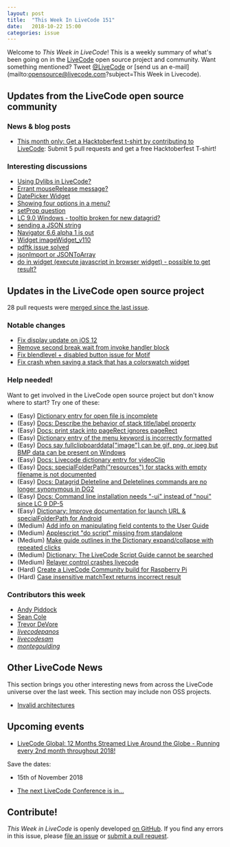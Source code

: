```yaml
---
layout: post
title:  "This Week In LiveCode 151"
date:   2018-10-22 15:00
categories: issue
---
```


Welcome to *This Week in LiveCode*!  This is a weekly summary of what's been
going on in the [LiveCode](https://livecode.com/) open source project and
community.  Want something mentioned?  Tweet
[@LiveCode](https://twitter.com/LiveCode) or
[send us an e-mail](mailto:opensource@livecode.com?subject=This Week in Livecode).

## Updates from the LiveCode open source community


### News & blog posts

- [This month only: Get a Hacktoberfest t-shirt by contributing to LiveCode](https://hacktoberfest.digitalocean.com): Submit 5 pull requests and get a free Hacktoberfest T-shirt!


### Interesting discussions

- [Using Dylibs in LiveCode?](https://www.mail-archive.com/use-livecode@lists.runrev.com/msg98520.html)
- [Errant mouseRelease message?](https://www.mail-archive.com/use-livecode@lists.runrev.com/msg98522.html)
- [DatePicker Widget](https://www.mail-archive.com/use-livecode@lists.runrev.com/msg98524.html)
- [Showing four options in a menu?](https://www.mail-archive.com/use-livecode@lists.runrev.com/msg98528.html)
- [setProp question](https://www.mail-archive.com/use-livecode@lists.runrev.com/msg98534.html)
- [LC 9.0 Windows - tooltip broken for new datagrid?](https://www.mail-archive.com/use-livecode@lists.runrev.com/msg98537.html)
- [sending a JSON string](https://www.mail-archive.com/use-livecode@lists.runrev.com/msg98550.html)
- [Navigator 6.6 alpha 1 is out](https://www.mail-archive.com/use-livecode@lists.runrev.com/msg98551.html)
- [Widget imageWidget_v110](https://www.mail-archive.com/use-livecode@lists.runrev.com/msg98556.html)
- [pdftk issue solved](https://www.mail-archive.com/use-livecode@lists.runrev.com/msg98570.html)
- [jsonImport or JSONToArray](https://www.mail-archive.com/use-livecode@lists.runrev.com/msg98597.html)
- [do in widget (execute javascript in browser widget) - possible to get result?](http://forums.livecode.com/viewtopic.php?t=31663&p=172403#p172403)


## Updates in the LiveCode open source project

28 pull requests were [merged since the last issue](https://github.com/search?q=org%3Alivecode+is%3Apublic+is%3Apr+is%3Amerged+merged%3A2018-10-15..2018-10-21&type=Issues).

<!---
### New LiveCode releases

- [LiveCode 9.0.1](https://www.mail-archive.com/use-livecode@lists.runrev.com/msg97854.html)
--->


### Notable changes

- [Fix display update on iOS 12](https://github.com/livecode/livecode/pull/6745)
- [Remove second break wait from invoke handler block](https://github.com/livecode/livecode/pull/6744)
- [Fix blendlevel + disabled button issue for Motif](https://github.com/livecode/livecode/pull/6730)
- [Fix crash when saving a stack that has a colorswatch widget](https://github.com/livecode/livecode/pull/6686)

<!---
### Bug of the week

- [Bug 21623 - <go stack x in window y> shrinks the window if stack x has no menubar and stack y does](http://quality.livecode.com/show_bug.cgi?id=21623)

The reporter provided a detailed recipe as well as a helpful simple sample stack that allowed us to test, confirm and fix the problem quickly.
--->


### Help needed!

Want to get involved in the LiveCode open source project but don't know where
to start?  Try one of these:

- (Easy) [Dictionary entry for open file is incomplete](https://quality.livecode.com/show_bug.cgi?id=18773)
- (Easy) [Docs: Describe the behavior of stack title/label property](https://quality.livecode.com/show_bug.cgi?id=19660)
- (Easy) [Docs: print stack into pageRect ignores pageRect](https://quality.livecode.com/show_bug.cgi?id=9030)
- (Easy) [Dictionary entry of the menu keyword is incorrectly formatted](https://quality.livecode.com/show_bug.cgi?id=20364)
- (Easy) [Docs say fullclipboarddata["image"] can be gif, png, or jpeg but BMP data can be present on Windows](https://quality.livecode.com/show_bug.cgi?id=20472)
- (Easy) [Docs: Livecode dictionary entry for videoClip](https://quality.livecode.com/show_bug.cgi?id=21156)
- (Easy) [Docs: specialFolderPath("resources") for stacks with empty filename is not documented](https://quality.livecode.com/show_bug.cgi?id=21183)
- (Easy) [Docs: Datagrid Deleteline and Deletelines commands are no longer synonymous in DG2](https://quality.livecode.com/show_bug.cgi?id=21576)
- (Easy) [Docs: Command line installation needs "-ui" instead of "noui" since LC 9 DP-5](https://quality.livecode.com/show_bug.cgi?id=21340)
- (Easy) [Dictionary: Improve documentation for launch URL & specialFolderPath for Android](http://quality.livecode.com/show_bug.cgi?id=20722)
- (Medium) [Add info on manipulating field contents to the User Guide](http://quality.livecode.com/show_bug.cgi?id=18990)
- (Medium) [Applescript "do script" missing from standalone](http://quality.livecode.com/show_bug.cgi?id=20993)
- (Medium) [Make guide outlines in the Dictionary expand/collapse with repeated clicks](http://quality.livecode.com/show_bug.cgi?id=18184)
- (Medium) [Dictionary: The LiveCode Script Guide cannot be searched](http://quality.livecode.com/show_bug.cgi?id=15957)
- (Medium) [Relayer control crashes livecode](https://quality.livecode.com/show_bug.cgi?id=21460)
- (Hard) [Create a LiveCode Community build for Raspberry Pi](http://forums.livecode.com/viewtopic.php?f=76&t=27912)
- (Hard) [Case insensitive matchText returns incorrect result](https://quality.livecode.com/show_bug.cgi?id=15312)


### Contributors this week

- [Andy Piddock](https://github.com/AndyPiddock)
- [Sean Cole](https://github.com/seaniepie)
- [Trevor DeVore](https://github.com/trevordevore)
- *[livecodepanos](https://github.com/livecodepanos)*  
- *[livecodesam](https://github.com/livecodesam)*  
- *[montegoulding](https://github.com/montegoulding)*


## Other LiveCode News


This section brings you other interesting news from across the LiveCode universe over the last week. This section may include non OSS projects.

- [Invalid architectures](http://forums.livecode.com/viewtopic.php?t=31656&p=172373#p172373)


## Upcoming events

* [LiveCode Global: 12 Months Streamed Live Around the Globe - Running every 2nd month throughout 2018!](https://livecode.com/global/)

Save the dates:

- 15th of November 2018

* [The next LiveCode Conference is in...](https://www.mail-archive.com/use-livecode@lists.runrev.com/msg94801.html)


## Contribute!

*This Week in LiveCode* is openly developed
[on GitHub](https://github.com/livecode/this-week-in-livecode).
If you find any errors in this issue, please
[file an issue](https://github.com/livecode/this-week-in-livecode/issues) or
[submit a pull request](https://github.com/livecode/this-week-in-livecode/pulls).
